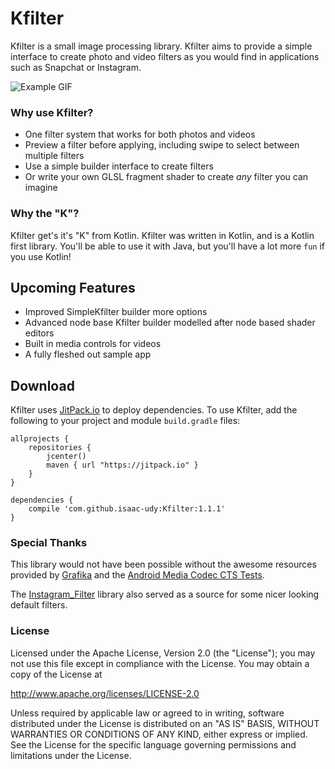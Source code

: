 # Kfilter

Kfilter is a small image processing library. Kfilter aims to provide a simple interface to create photo and video filters as you would find in applications such as Snapchat or Instagram. 

![Example GIF](.resources/kfilter_sample_1.gif)

### Why use Kfilter?

* One filter system that works for both photos and videos
* Preview a filter before applying, including swipe to select between multiple filters
* Use a simple builder interface to create filters
* Or write your own GLSL fragment shader to create *any* filter you can imagine

### Why the "K"? 

Kfilter get's it's "K" from Kotlin. Kfilter was written in Kotlin, and is a Kotlin first library. You'll be able to use it with Java, but you'll have a lot more `fun` if you use Kotlin!

## Upcoming Features

* Improved SimpleKfilter builder more options
* Advanced node base Kfilter builder modelled after node based shader editors
* Built in media controls for videos
* A fully fleshed out sample app

## Download

Kfilter uses [JitPack.io](www.jitpack.io) to deploy dependencies. To use Kfilter, add the following to your project and module `build.gradle` files: 
```
allprojects {
	repositories {
		jcenter()
		maven { url "https://jitpack.io" }
	}
}
```
```
dependencies {
	compile 'com.github.isaac-udy:Kfilter:1.1.1'
}
```

### Special Thanks
This library would not have been possible without the awesome resources provided by [Grafika](https://github.com/google/grafika) and the [Android Media Codec CTS Tests](http://bigflake.com/mediacodec/). 

The [Instagram_Filter](https://github.com/yulu/Instagram_Filter) library also served as a source for some nicer looking default filters. 

### License

Licensed under the Apache License, Version 2.0 (the "License"); you may not use this file except in compliance with the License. You may obtain a copy of the License at

<http://www.apache.org/licenses/LICENSE-2.0>

Unless required by applicable law or agreed to in writing, software distributed under the License is distributed on an "AS IS" BASIS, WITHOUT WARRANTIES OR CONDITIONS OF ANY KIND, either express or implied. See the License for the specific language governing permissions and limitations under the License.